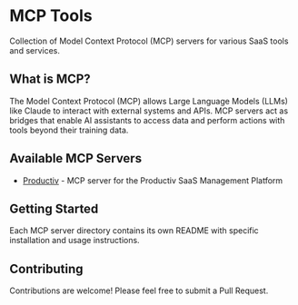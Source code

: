 # MCP Tools

Collection of Model Context Protocol (MCP) servers for various SaaS tools and services.

## What is MCP?

The Model Context Protocol (MCP) allows Large Language Models (LLMs) like Claude to interact with external systems and APIs. MCP servers act as bridges that enable AI assistants to access data and perform actions with tools beyond their training data.

## Available MCP Servers

- [Productiv](./productiv-mcp/README.md) - MCP server for the Productiv SaaS Management Platform

## Getting Started

Each MCP server directory contains its own README with specific installation and usage instructions.

## Contributing

Contributions are welcome! Please feel free to submit a Pull Request.
